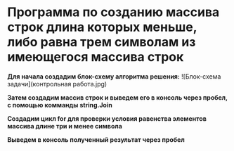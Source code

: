 # Программа по созданию массива строк длина которых меньше, либо равна трем символам из имеющегося массива строк
 
 **Для начала создадим блок-схему алгоритма решения:**
![Блок-схема задачи](контрольная работа.jpg)

**Затем создадим массив строк и выведем его в консоль через пробел, с помощью комманды string.Join**

**Создадим цикл for для проверки условия равенства элементов массива длине три и менее символа**

**Выведем в консоль полученный результат через пробел**